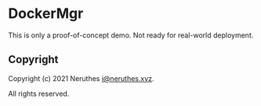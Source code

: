 # DockerMgr

This is only a proof-of-concept demo. Not ready for real-world deployment.

## Copyright

Copyright (c) 2021 Neruthes <i@neruthes.xyz>.

All rights reserved.